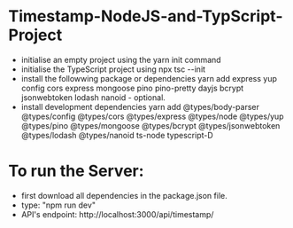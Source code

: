 # Timestamp-NodeJS-and-TypScript-Project

* initialise an empty project using the yarn init command
* initialise the TypeScript project using npx tsc --init
* install the followwing package or dependencies
yarn add express yup config cors express mongoose pino pino-pretty dayjs bcrypt jsonwebtoken lodash nanoid - optional.
* install development dependencies
yarn add @types/body-parser @types/config @types/cors @types/express @types/node @types/yup @types/pino @types/mongoose @types/bcrypt @types/jsonwebtoken @types/lodash @types/nanoid ts-node typescript-D 

# To run the Server:
* first download all dependencies in the package.json file.
* type: "npm run dev"
* API's endpoint: http://localhost:3000/api/timestamp/